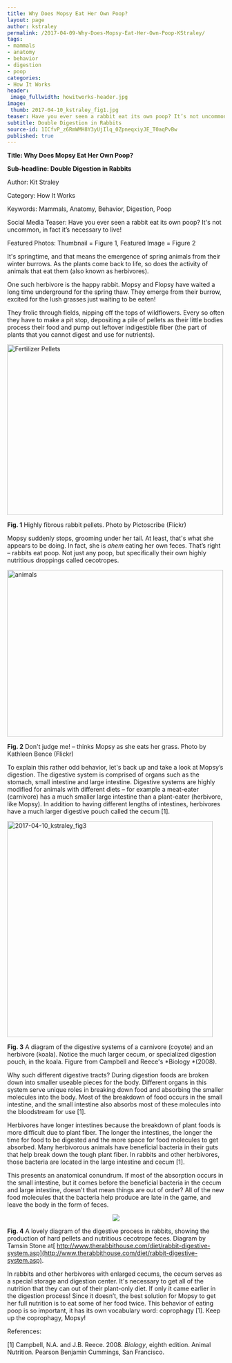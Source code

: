 ```yaml
---
title: Why Does Mopsy Eat Her Own Poop?
layout: page
author: kstraley
permalink: /2017-04-09-Why-Does-Mopsy-Eat-Her-Own-Poop-KStraley/
tags:
- mammals
- anatomy
- behavior
- digestion
- poop
categories:
- How It Works
header:
 image_fullwidth: howitworks-header.jpg
image:
 thumb: 2017-04-10_kstraley_fig1.jpg
teaser: Have you ever seen a rabbit eat its own poop? It’s not uncommon, in fact it’s necessary to live!
subtitle: Double Digestion in Rabbits
source-id: 1ICfvP_z6RmWMH8Y3yUjIlq_0ZpneqxiyJE_T0aqPvBw
published: true
---
```

**Title: Why Does Mopsy Eat Her Own Poop?**

**Sub-headline: Double Digestion in Rabbits**

Author: Kit Straley

 

Category: How It Works

Keywords: Mammals, Anatomy, Behavior, Digestion, Poop

Social Media Teaser: Have you ever seen a rabbit eat its own poop? It's not uncommon, in fact it’s necessary to live!

Featured Photos: Thumbnail = Figure 1, Featured Image = Figure 2

 

It's springtime, and that means the emergence of spring animals from their winter burrows. As the plants come back to life, so does the activity of animals that eat them (also known as herbivores).

 

One such herbivore is the happy rabbit. Mopsy and Flopsy have waited a long time underground for the spring thaw. They emerge from their burrow, excited for the lush grasses just waiting to be eaten!

 

They frolic through fields, nipping off the tops of wildflowers. Every so often they have to make a pit stop, depositing a pile of pellets as their little bodies process their food and pump out leftover indigestible fiber (the part of plants that you cannot digest and use for nutrients).

 

 

<a data-flickr-embed="true"  href="https://www.flickr.com/photos/pictoscribe/2512062100" title="Fertilizer Pellets"><img src="https://c1.staticflickr.com/3/2389/2512062100_4bf40e1ba0.jpg" width="500" height="395" alt="Fertilizer Pellets"></a><script async src="//embedr.flickr.com/assets/client-code.js" charset="utf-8"></script>

**Fig. 1** Highly fibrous rabbit pellets. Photo by Pictoscribe (Flickr) 

 

Mopsy suddenly stops, grooming under her tail. At least, that's what she appears to be doing. In fact, she is *ahem* eating her own feces. That’s right – rabbits eat poop. Not just any poop, but specifically their own highly nutritious droppings called cecotropes.

 

<a data-flickr-embed="true"  href="https://www.flickr.com/photos/thehills020420/3167480982" title="animals"><img src="https://c1.staticflickr.com/2/1010/3167480982_845d5976c0.jpg" width="500" height="386" alt="animals"></a><script async src="//embedr.flickr.com/assets/client-code.js" charset="utf-8"></script>

**Fig. 2** Don't judge me! – thinks Mopsy as she eats her grass. Photo by Kathleen Bence (Flickr) 

 

To explain this rather odd behavior, let's back up and take a look at Mopsy’s digestion. The digestive system is comprised of organs such as the stomach, small intestine and large intestine. Digestive systems are highly modified for animals with different diets – for example a meat-eater (carnivore) has a much smaller large intestine than a plant-eater (herbivore, like Mopsy). In addition to having different lengths of intestines, herbivores have a much larger digestive pouch called the cecum [1].

 

<a data-flickr-embed="true"  href="https://www.flickr.com/photos/139839751@N06/33807904921/in/dateposted-friend/" title="2017-04-10_kstraley_fig3"><img src="https://c1.staticflickr.com/4/3953/33807904921_dd45456dea.jpg" width="476" height="500" alt="2017-04-10_kstraley_fig3"></a><script async src="//embedr.flickr.com/assets/client-code.js" charset="utf-8"></script>

**Fig. 3** A diagram of the digestive systems of a carnivore (coyote) and an herbivore (koala). Notice the much larger cecum, or specialized digestion pouch, in the koala. Figure from Campbell and Reece's *Biology *(2008).

 

Why such different digestive tracts? During digestion foods are broken down into smaller useable pieces for the body. Different organs in this system serve unique roles in breaking down food and absorbing the smaller molecules into the body. Most of the breakdown of food occurs in the small intestine, and the small intestine also absorbs most of these molecules into the bloodstream for use [1].

 

Herbivores have longer intestines because the breakdown of plant foods is more difficult due to plant fiber. The longer the intestines, the longer the time for food to be digested and the more space for food molecules to get absorbed. Many herbivorous animals have beneficial bacteria in their guts that help break down the tough plant fiber. In rabbits and other herbivores, those bacteria are located in the large intestine and cecum [1].

 

This presents an anatomical conundrum. If most of the absorption occurs in the small intestine, but it comes before the beneficial bacteria in the cecum and large intestine, doesn't that mean things are out of order? All of the new food molecules that the bacteria help produce are late in the game, and leave the body in the form of feces.

<div style="text-align:center"><img src ="http://www.therabbithouse.com/diet/images/rabbit_digestion.png"/></div>

**Fig. 4** A lovely diagram of the digestive process in rabbits, showing the production of hard pellets and nutritious cecotrope feces. Diagram by Tamsin Stone at[ http://www.therabbithouse.com/diet/rabbit-digestive-system.asp](http://www.therabbithouse.com/diet/rabbit-digestive-system.asp).

 

In rabbits and other herbivores with enlarged cecums, the cecum serves as a special storage and digestion center. It's necessary to get all of the nutrition that they can out of their plant-only diet. If only it came earlier in the digestion process! Since it doesn’t, the best solution for Mopsy to get her full nutrition is to eat some of her food twice. This behavior of eating poop is so important, it has its own vocabulary word: coprophagy [1]. Keep up the coprophagy, Mopsy!

 

References:

 

[1] Campbell, N.A. and J.B. Reece. 2008. *Biology*, eighth edition. Animal Nutrition. Pearson Benjamin Cummings, San Francisco.

 

